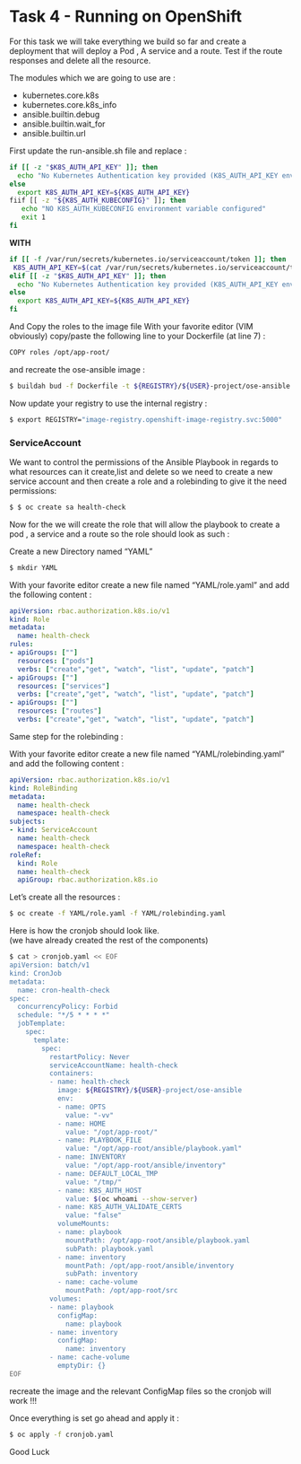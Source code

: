 # Task 4 - Running on OpenShift

For this task we will take everything we build so far and create a deployment that will deploy a Pod , A service and a route. 
Test if the route responses and delete all the resource.

The modules which we are going to use are :

- kubernetes.core.k8s
- kubernetes.core.k8s_info
- ansible.builtin.debug
- ansible.builtin.wait_for
- ansible.builtin.url

First update the run-ansible.sh file and replace :
```bash
if [[ -z "$K8S_AUTH_API_KEY" ]]; then 
  echo "No Kubernetes Authentication key provided (K8S_AUTH_API_KEY environment value)"
else 
  export K8S_AUTH_API_KEY=${K8S_AUTH_API_KEY}
fiif [[ -z "${K8S_AUTH_KUBECONFIG}" ]]; then
   echo "NO K8S_AUTH_KUBECONFIG environment variable configured"
   exit 1
fi
```

**WITH**

```bash
if [[ -f /var/run/secrets/kubernetes.io/serviceaccount/token ]]; then
 K8S_AUTH_API_KEY=$(cat /var/run/secrets/kubernetes.io/serviceaccount/token)
elif [[ -z "$K8S_AUTH_API_KEY" ]]; then 
  echo "No Kubernetes Authentication key provided (K8S_AUTH_API_KEY environment value)"
else 
  export K8S_AUTH_API_KEY=${K8S_AUTH_API_KEY}
fi
```

And Copy the roles to the image file 
With your favorite editor (VIM obviously) copy/paste the following line to your Dockerfile (at line 7) :

```bash
COPY roles /opt/app-root/
```

and recreate the ose-ansible image :

```bash
$ buildah bud -f Dockerfile -t ${REGISTRY}/${USER}-project/ose-ansible && buildah push ${REGISTRY}/${USER}-project/ose-ansible
```

Now update your registry to use the internal registry :

```bash
$ export REGISTRY="image-registry.openshift-image-registry.svc:5000"
```

### ServiceAccount

We want to control the permissions of the Ansible Playbook in regards to what resources can it create,list and delete so we need to create a new service account and then create a role and a rolebinding to give it the need permissions:

```bash
$ $ oc create sa health-check
```

Now for the we will create the role that will allow the playbook to create a pod , a service and a route so the role should look as such :

Create a new Directory named “YAML”

```bash
$ mkdir YAML
```

With your favorite editor create a new file named “YAML/role.yaml” and add the following content :

```yaml
apiVersion: rbac.authorization.k8s.io/v1
kind: Role
metadata:
  name: health-check
rules:
- apiGroups: [""] 
  resources: ["pods"]
  verbs: ["create","get", "watch", "list", "update", "patch"]
- apiGroups: [""]
  resources: ["services"]
  verbs: ["create","get", "watch", "list", "update", "patch"]
- apiGroups: [""]
  resources: ["routes"]
  verbs: ["create","get", "watch", "list", "update", "patch"]
```

Same step for the rolebinding :

With your favorite editor create a new file named “YAML/rolebinding.yaml” and add the following content :

```yaml
apiVersion: rbac.authorization.k8s.io/v1
kind: RoleBinding
metadata:
  name: health-check
  namespace: health-check
subjects:
- kind: ServiceAccount
  name: health-check
  namespace: health-check
roleRef:
  kind: Role 
  name: health-check
  apiGroup: rbac.authorization.k8s.io
```

Let’s create all the resources :
```bash
$ oc create -f YAML/role.yaml -f YAML/rolebinding.yaml
```

Here is how the cronjob should look like.  
(we have already created the rest of the components)

```bash
$ cat > cronjob.yaml << EOF
apiVersion: batch/v1
kind: CronJob
metadata:
  name: cron-health-check
spec:
  concurrencyPolicy: Forbid
  schedule: "*/5 * * * *"
  jobTemplate:
    spec:
      template:
        spec:
          restartPolicy: Never
          serviceAccountName: health-check
          containers:
          - name: health-check
            image: ${REGISTRY}/${USER}-project/ose-ansible
            env: 
            - name: OPTS 
              value: "-vv"
            - name: HOME
              value: "/opt/app-root/"
            - name: PLAYBOOK_FILE
              value: "/opt/app-root/ansible/playbook.yaml"
            - name: INVENTORY
              value: "/opt/app-root/ansible/inventory"
            - name: DEFAULT_LOCAL_TMP
              value: "/tmp/"
            - name: K8S_AUTH_HOST
              value: $(oc whoami --show-server)
            - name: K8S_AUTH_VALIDATE_CERTS
              value: "false"
            volumeMounts:
            - name: playbook
              mountPath: /opt/app-root/ansible/playbook.yaml
              subPath: playbook.yaml
            - name: inventory
              mountPath: /opt/app-root/ansible/inventory
              subPath: inventory
            - name: cache-volume
              mountPath: /opt/app-root/src
          volumes:
          - name: playbook
            configMap:
              name: playbook
          - name: inventory
            configMap:
              name: inventory
          - name: cache-volume
            emptyDir: {}
EOF
```

recreate the image and the relevant ConfigMap files so the cronjob will work !!!

Once everything is set go ahead and apply it :
```bash
$ oc apply -f cronjob.yaml
```

Good Luck 